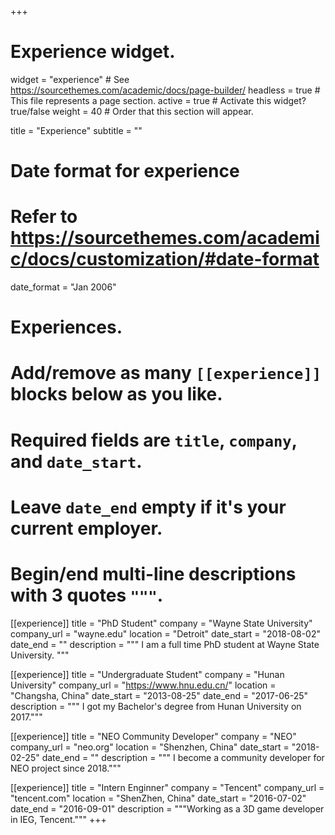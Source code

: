 +++
# Experience widget.
widget = "experience"  # See https://sourcethemes.com/academic/docs/page-builder/
headless = true  # This file represents a page section.
active = true  # Activate this widget? true/false
weight = 40  # Order that this section will appear.

title = "Experience"
subtitle = ""

# Date format for experience
#   Refer to https://sourcethemes.com/academic/docs/customization/#date-format
date_format = "Jan 2006"

# Experiences.
#   Add/remove as many `[[experience]]` blocks below as you like.
#   Required fields are `title`, `company`, and `date_start`.
#   Leave `date_end` empty if it's your current employer.
#   Begin/end multi-line descriptions with 3 quotes `"""`.
[[experience]]
  title = "PhD Student"
  company = "Wayne State University"
  company_url = "wayne.edu"
  location = "Detroit"
  date_start = "2018-08-02"
  date_end = ""
  description = """ I am a full time PhD student at Wayne State University.
  """

[[experience]]
  title = "Undergraduate Student"
  company = "Hunan University"
  company_url = "https://www.hnu.edu.cn/"
  location = "Changsha, China"
  date_start = "2013-08-25"
  date_end = "2017-06-25"
  description = """ I got my Bachelor's degree from Hunan University on 2017."""

[[experience]]
  title = "NEO Community Developer"
  company = "NEO"
  company_url = "neo.org"
  location = "Shenzhen, China"
  date_start = "2018-02-25"
  date_end = ""
  description = """ I become a community developer for NEO project since 2018."""


[[experience]]
  title = "Intern Enginner"
  company = "Tencent"
  company_url = "tencent.com"
  location = "ShenZhen, China"
  date_start = "2016-07-02"
  date_end = "2016-09-01"
  description = """Working as a 3D game developer in IEG, Tencent."""
+++
